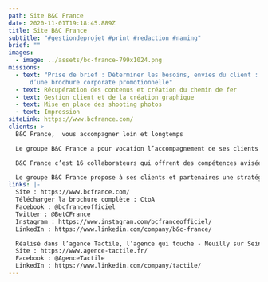 ```yaml
---
path: Site B&C France
date: 2020-11-01T19:18:45.889Z
title: Site B&C France
subtitle: "#gestiondeprojet #print #redaction #naming"
brief: ""
images:
  - image: ../assets/bc-france-799x1024.png
missions:
  - text: "Prise de brief : Déterminer les besoins, envies du client : création
      d’une brochure corporate promotionnelle"
  - text: Récupération des contenus et création du chemin de fer
  - text: Gestion client et de la création graphique
  - text: Mise en place des shooting photos
  - text: Impression
siteLink: https://www.bcfrance.com/
clients: >
  B&C France,  vous accompagner loin et longtemps

  Le groupe B&C France a pour vocation l’accompagnement de ses clients ou partenaires en leur offrant une expertise complète dans les métiers de l’immobilier d’entreprise.

  B&C France c’est 16 collaborateurs qui offrent des compétences avisées sur toutes les activités liées à la vie de l’actif immobilier au travers de trois pôles : l’Investissement, l’Asset Management et le Property Management.

  Le groupe B&C France propose à ses clients et partenaires une stratégie immobilière globale à travers quatre piliers : l’Investissement, l’Asset Management, le Property Management et le Project Development (AMO). 
links: |-
  Site : https://www.bcfrance.com/
  Télécharger la brochure complète : CtoA
  Facebook : @bcfranceofficiel
  Twitter : @BetCFrance
  Instagram : https://www.instagram.com/bcfranceofficiel/
  LinkedIn : https://www.linkedin.com/company/b&c-france/

  Réalisé dans l’agence Tactile, l’agence qui touche - Neuilly sur Seine, France
  Site : https://www.agence-tactile.fr/
  Facebook : @AgenceTactile
  LinkedIn : https://www.linkedin.com/company/tactile/
---
```

